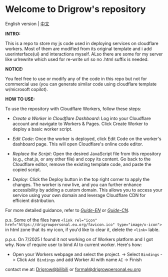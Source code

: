 # Welcome to Drigrow's repository

English version | [中文](https://github.com/Drigrow/cloudflare-workers-script/blob/main/README-CN.md)

**INTRO:**

This is a repo to store my js code used in deploying services on cloudflare workers. Most of them are modified from its original template and i add userinterface(ui) and interactions myself. ALso there are some for my server like urlrewrite which used for re-write url so no .html suffix is needed.

**NOTICE:**

You feel free to use or modify any of the code in this repo but not for commercial use (you can generate similar code using cloudflare template w/microsoft copilot). 

**HOW TO USE:**

To use the repository with Cloudflare Workers, follow these steps:

- *Create a Worker in Cloudflare Dashboard*: Log into your Cloudflare account and navigate to Workers & Pages. Click Create Worker to deploy a basic worker script.

- *Edit Code*: Once the worker is deployed, click Edit Code on the worker's dashboard page. This will open Cloudflare's online code editor.

- *Replace the Script*: Open the desired JavaScript file from this repository (e.g., chat.js, or any other file) and copy its content. Go back to the Cloudflare editor, remove the existing template code, and paste the copied script.

- *Deploy*: Click the Deploy button in the top right corner to apply the changes. The worker is now live, and you can further enhance accessibility by adding a custom domain. This allows you to access your service using your own domain and leverage Cloudflare CDN for efficient distribution.

For more detailed guidance, refer to [*Guide-EN*](https://drigrowpersonal.eu.org/github-repo-guide) or [*Guide-CN*](https://www.bilibili.com/read/cv39299108).

p.s. Some of the files have `<link rel="icon" href="https://drigrowpersonal.eu.org/favicon.ico" type="image/x-icon">` in html zone that its my icon, if you'd like to clear it, delete the `<link>` lable.

p.p.s. On 7/2025 I found it not working on cf Workers platform and I got why. Now cf require user to bind AI to current worker. Here's how:

- Open your Workers webpage and select the project. -> Select `Bindings` -> Click `Add Bindings` and add Worker AI with name `AI` -> Finish



contact me at:
[Drigrow@bilibili](https://space.bilibili.com/652661680) or formal@drigrowpersonal.eu.org
